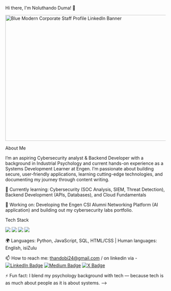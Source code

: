 Hi there, I'm Noluthando Duma! 👋

<img width="1584" height="396" alt="Blue Modern Corporate Staff Profile LinkedIn Banner" src="https://github.com/user-attachments/assets/d31d3e67-703d-41cc-966e-fa647ffec915" />


About Me 

I’m an aspiring Cybersecurity analyst & Backend Developer with a background in Industrial Psychology and current hands-on experience as a Systems Development Learner at Engen. I’m passionate about building secure, user-friendly applications, learning cutting-edge technologies, and documenting my journey through content writing.

🌱 Currently learning: Cybersecurity (SOC Analysis, SIEM, Threat Detection), Backend Development (APIs, Databases), and Cloud Fundamentals

🔭 Working on: Developing the Engen CSI Alumni Networking Platform (AI application) and building out my cybersecurity labs portfolio.


 Tech Stack
<p>
  <!-- Example: -->
  <img src="https://img.shields.io/badge/Python-3776AB?style=for-the-badge&logo=python&logoColor=white" />
  <img src="https://img.shields.io/badge/HTML5-E34F26?style=for-the-badge&logo=html5&logoColor=white" />
  <img src="https://img.shields.io/badge/Supabase-3ECF8E?style=for-the-badge&logo=supabase&logoColor=white" />
  <img src="https://img.shields.io/badge/Linux-FCC624?style=for-the-badge&logo=linux&logoColor=black" />
</p>


🌍 Languages: Python, JavaScript, SQL, HTML/CSS | Human languages: English, isiZulu

📫 How to reach me: thandobi24@gmail.com / on linkedin via - 
[![LinkedIn Badge](https://img.shields.io/badge/LinkedIn-0A66C2?style=for-the-badge&logo=linkedin&logoColor=white)](https://www.linkedin.com/in/noluthando-duma-053b90262/)
[![Medium Badge](https://img.shields.io/badge/Medium-12100E?style=for-the-badge&logo=medium&logoColor=white)](https://medium.com/@thandobi24)
[![X Badge](https://img.shields.io/badge/X-000000?style=for-the-badge&logo=x&logoColor=white)](https://x.com/ThandoD81654)


⚡ Fun fact: I blend my psychology background with tech — because tech is as much about people as it is about systems.
-->


